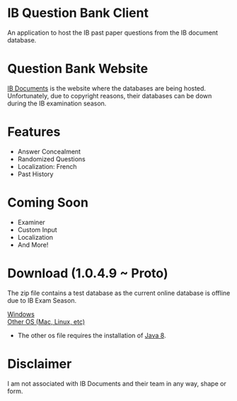 # IB Question Bank Client
An application to host the IB past paper questions from the IB document database.

# Question Bank Website
<a href='https://www.ibdocuments.com/'>IB Documents</a> is the website where the databases are being hosted. Unfortunately, due to copyright reasons, their databases can be down during the IB examination season.

# Features
<ul>
  <li>Answer Concealment</li>
  <li>Randomized Questions</li>
  <li>Localization: French</li>
  <li>Past History</li>
</ul>

# Coming Soon
<ul>
  <li>Examiner</li>
  <li>Custom Input</li>
  <li>Localization</li>
  <li>And More!</li>
</ul>

# Download (1.0.4.9 ~ Proto)
<p>The zip file contains a test database as the current online database is offline due to IB Exam Season.</p>
<a href='https://github.com/CydiaBoss/IB-Question-Bank-Client/raw/master/program/IBQB-Proto-Win-Demo.jar'>Windows</a><br>
<a href='https://github.com/CydiaBoss/IB-Question-Bank-Client/raw/master/program/IBQB-Proto-Demo.jar'>Other OS (Mac, Linux, etc)</a>
<ul><li>The other os file requires the installation of <a href='https://www.java.com/en/download/'>Java 8</a>.</li></ul>

# Disclaimer
I am not associated with IB Documents and their team in any way, shape or form.

